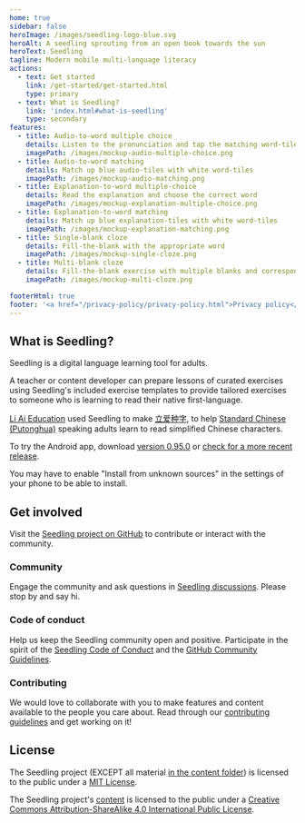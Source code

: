 ```yaml
---
home: true
sidebar: false
heroImage: /images/seedling-logo-blue.svg
heroAlt: A seedling sprouting from an open book towards the sun
heroText: Seedling
tagline: Modern mobile multi-language literacy
actions:
  - text: Get started
    link: /get-started/get-started.html
    type: primary
  - text: What is Seedling?
    link: 'index.html#what-is-seedling'
    type: secondary
features:
  - title: Audio-to-word multiple choice
    details: Listen to the pronunciation and tap the matching word-tile
    imagePath: /images/mockup-audio-multiple-choice.png
  - title: Audio-to-word matching
    details: Match up blue audio-tiles with white word-tiles
    imagePath: /images/mockup-audio-matching.png
  - title: Explanation-to-word multiple-choice
    details: Read the explanation and choose the correct word
    imagePath: /images/mockup-explanation-multiple-choice.png
  - title: Explanation-to-word matching
    details: Match up blue explanation-tiles with white word-tiles
    imagePath: /images/mockup-explanation-matching.png
  - title: Single-blank cloze
    details: Fill-the-blank with the appropriate word
    imagePath: /images/mockup-single-cloze.png
  - title: Multi-blank cloze
    details: Fill-the-blank exercise with multiple blanks and corresponding words
    imagePath: /images/mockup-multi-cloze.png

footerHtml: true
footer: '<a href="/privacy-policy/privacy-policy.html">Privacy policy</a><br/><br/><a href="https://nodepa.org">Copyright &copy; 2019-2022 Norwegian Development Partners</a>'
---
```


## What is Seedling?

Seedling is a digital language learning tool for adults.

A teacher or content developer
can prepare lessons of curated exercises
using Seedling's included exercise templates
to provide tailored exercises
to someone who is learning to read their native first-language.

[Li Ai Education](https://liaieducation.com) used Seedling
to make [立爱种字](https://种字.com),
to help [Standard Chinese (Putonghua)](
  https://en.wikipedia.org/wiki/Standard_Chinese) speaking adults
learn to read simplified Chinese characters.

To try the Android app, download [version 0.95.0](https://github.com/nodepa/seedling/releases/download/v0.95.0/seedling_v0.95.0_7.apk) or [check for a more recent release](https://github.com/nodepa/seedling/releases).

You may have to enable "Install from unknown sources"
in the settings of your phone to be able to install.

## Get involved

Visit the [Seedling project on GitHub](https://github.com/nodepa/seedling)
to contribute or interact with the community.

### Community

Engage the community and ask questions
in [Seedling discussions](https://github.com/nodepa/seedling/discussions).
Please stop by and say hi.

### Code of conduct

Help us keep the Seedling community open and positive.
Participate in the spirit of the
[Seedling Code of Conduct](
  https://github.com/nodepa/seedling/blob/main/.github/CODE_OF_CONDUCT.md)
and the [GitHub Community Guidelines](
https://docs.github.com/en/github/site-policy/github-community-guidelines).

### Contributing

We would love to collaborate with you
to make features and content available to the people you care about.
Read through our [contributing guidelines](
  https://github.com/nodepa/seedling/blob/main/.github/CONTRIBUTING.md)
and get working on it!

## License

The Seedling project
(EXCEPT all material [in the content folder](
  https://github.com/nodepa/seedling/tree/main/content/))
is licensed to the public under a [MIT License](
  https://github.com/nodepa/seedling/blob/main/LICENSE.md).

The Seedling project's [content](
  https://github.com/nodepa/seedling/tree/main/content/)
is licensed to the public under a
[Creative Commons Attribution-ShareAlike 4.0 International Public License](
https://github.com/nodepa/seedling/blob/main/content/LICENSE.md).
